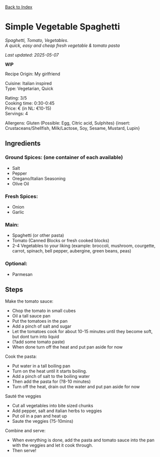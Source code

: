 [Back to Index](/index.md)

# Simple Vegetable Spaghetti 
*Spaghetti, Tomato, Vegetables*.  
*A quick, easy and cheap fresh vegetable & tomato pasta*

*Last updated: 2025-05-07*

**WIP**

Recipe Origin: My girlfriend  

Cuisine: Italian inspired   
Type: Vegetarian, Quick  

Rating: 3/5  
Cooking time: 0:30-0:45  
Price: € (in NL: €10-15)  
Servings: 4  

Allergens: Gluten (Possible: Egg, Citric acid, Sulphites) {insert: Crustaceans/Shellfish, Milk/Lactose, Soy, Sesame, Mustard, Lupin}

## Ingredients
### Ground Spices: (one container of each available)
- Salt
- Pepper
- Oregano/Italian Seasoning
- Olive Oil

### Fresh Spices:
- Onion
- Garlic

### Main:
- Spaghetti (or other pasta)
- Tomato (Canned Blocks or fresh cooked blocks)
- 2-4 Vegetables to your liking (example: broccoli, mushroom, courgette, carrot, spinach, bell pepper, aubergine, green beans, peas)

### Optional:
- Parmesan

## Steps

Make the tomato sauce:
- Chop the tomato in small cubes
- Oil a tall sauce pan
- Put the tomatoes in the pan
- Add a pinch of salt and sugar
- Let the tomatoes cook for about 10-15 minutes until they become soft, but dont turn into liquid
- (?add some tomato paste) 
- When done turn off the heat and put pan aside for now

Cook the pasta:
- Put water in a tall boiling pan
- Turn on the heat until it starts boiling.
- Add a pinch of salt to the boiling water
- Then add the pasta for (?8-10 minutes)
- Turn off the heat, drain out the water and put pan aside for now

Sauté the veggies
- Cut all vegetables into bite sized chunks
- Add pepper, salt and italian herbs to veggies
- Put oil in a pan and heat up
- Saute the veggies (?5-10mins)

Combine and serve:
- When everything is done, add the pasta and tomato sauce into the pan with the veggies and let it cook through.
- Then serve!

